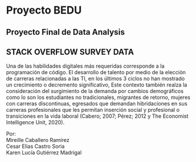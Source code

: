 
# Proyecto BEDU
## Proyecto Final de Data Analysis  
## STACK OVERFLOW SURVEY DATA  
Una de las habilidades digitales más requeridas corresponde a la programación de código. El desarrollo de talento por medio de la elección de carreras relacionadas a las TI, en los últimos 3 ciclos no han mostrado un crecimiento o decremento significativo, Este contexto también realza la consideración del surgimiento de la demanda por cambios demográficos como lo son los estudiantes no tradicionales, migrantes de retorno, mujeres con carreras discontinuas, egresados que demandan hibridaciones en sus carreras profesionales que les permitan inserción social y profesional o transiciones en la vida laboral (Cabero; 2007; Pérez; 2012 y The Economist Intelligence Unit, 2020).

 Por:  
 Mireille Caballero Ramírez  
 Cesar Elias Castro Soria   
 Karen Lucía Gutiérrez Madrigal
